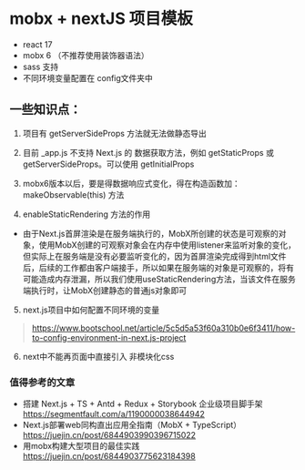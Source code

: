 # mobx + nextJS 项目模板
- react 17
- mobx 6 （不推荐使用装饰器语法）
- sass 支持
- 不同环境变量配置在 config文件夹中


## 一些知识点： 
1. 项目有 getServerSideProps 方法就无法做静态导出

2. 目前 _app.js 不支持 Next.js 的 数据获取方法，例如 getStaticProps 或 getServerSideProps。可以使用 getInitialProps

3. mobx6版本以后，要是得数据响应式变化，得在构造函数加： makeObservable(this) 方法

4. enableStaticRendering 方法的作用
- 由于Next.js首屏渲染是在服务端执行的，MobX所创建的状态是可观察的对象，使用MobX创建的可观察对象会在内存中使用listener来监听对象的变化，但实际上在服务端是没有必要监听变化的，因为首屏渲染完成得到html文件后，后续的工作都由客户端接手，所以如果在服务端的对象是可观察的，将有可能造成内存泄漏，所以我们使用useStaticRendering方法，当该文件在服务端执行时，让MobX创建静态的普通js对象即可

5. next.js项目中如何配置不同环境的变量
> https://www.bootschool.net/article/5c5d5a53f60a310b0e6f3411/how-to-config-environment-in-next.js-project

6. next中不能再页面中直接引入 非模块化css

### 值得参考的文章
- 搭建 Next.js + TS + Antd + Redux + Storybook 企业级项目脚手架 https://segmentfault.com/a/1190000038644942
- Next.js部署web同构直出应用全指南（MobX + TypeScript） https://juejin.cn/post/6844903990396715022
- 用mobx构建大型项目的最佳实践 https://juejin.cn/post/6844903775623184398